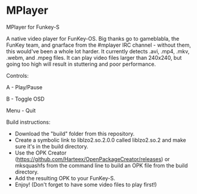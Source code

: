 # MPlayer
MPlayer for Funkey-S

A native video player for FunKey-OS. Big thanks go to gameblabla, the FunKey team, and gnarface from the #mplayer IRC channel - without them, this would've been a whole lot harder. It currently detects .avi, .mp4, .mkv, .webm, and .mpeg files. It can play video files larger than 240x240, but going too high will result in stuttering and poor performance.

Controls:

A - Play/Pause

B - Toggle OSD

Menu - Quit

Build instructions:

- Download the "build" folder from this repository.
- Create a symbolic link to liblzo2.so.2.0.0 called liblzo2.so.2 and make sure it's in the build directory.
- Use the OPK Creator (https://github.com/Harteex/OpenPackageCreator/releases) or mksquashfs from the command line to build an OPK file from the build directory.
- Add the resulting OPK to your FunKey-S.
- Enjoy! (Don't forget to have some video files to play first!)
